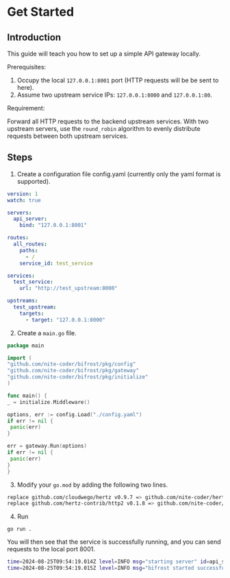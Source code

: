 # Get Started

## Introduction

This guide will teach you how to set up a simple API gateway locally.

Prerequisites:

1. Occupy the local `127.0.0.1:8001` port (HTTP requests will be be sent to here).
1. Assume two upstream service IPs: `127.0.0.1:8000` and `127.0.0.1:80`.

Requirement:

Forward all HTTP requests to the backend upstream services. With two upstream servers, use the `round_robin` algorithm to evenly distribute requests between both upstream services.

## Steps

1. Create a configuration file config.yaml (currently only the yaml format is supported).

  ```yaml
  version: 1
  watch: true

  servers:
    api_server:
      bind: "127.0.0.1:8001"

  routes:
    all_routes:
      paths:
        - /
      service_id: test_service

  services:
    test_service:
      url: "http://test_upstream:8000"

  upstreams:
    test_upstream:
      targets:
        - target: "127.0.0.1:8000"
  ```

2. Create a `main.go` file.

 ```Go
package main

import (
 "github.com/nite-coder/bifrost/pkg/config"
 "github.com/nite-coder/bifrost/pkg/gateway"
 "github.com/nite-coder/bifrost/pkg/initialize"
)

func main() {
 _ = initialize.Middleware()

 options, err := config.Load("./config.yaml")
 if err != nil {
  panic(err)
 }

 err = gateway.Run(options)
 if err != nil {
  panic(err)
 }
}
 ```

3. Modify your `go.mod` by adding the following two lines.

```sh
replace github.com/cloudwego/hertz v0.9.7 => github.com/nite-coder/hertz v0.9.7
replace github.com/hertz-contrib/http2 v0.1.8 => github.com/nite-coder/http2 v0.1.8
```

4. Run

 ```shell
 go run .
 ```

You will then see that the service is successfully running, and you can send requests to the local port 8001.

 ```sh
 time=2024-08-25T09:54:19.014Z level=INFO msg="starting server" id=api_server bind=127.0.0.1:8001 transporter=netpoll
 time=2024-08-25T09:54:19.015Z level=INFO msg="bifrost started successfully" pid=3667
 ```
